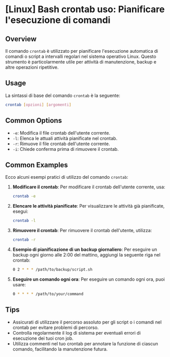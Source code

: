 # [Linux] Bash crontab uso: Pianificare l'esecuzione di comandi

## Overview
Il comando `crontab` è utilizzato per pianificare l'esecuzione automatica di comandi o script a intervalli regolari nel sistema operativo Linux. Questo strumento è particolarmente utile per attività di manutenzione, backup e altre operazioni ripetitive.

## Usage
La sintassi di base del comando `crontab` è la seguente:

```bash
crontab [opzioni] [argomenti]
```

## Common Options
- `-e`: Modifica il file crontab dell'utente corrente.
- `-l`: Elenca le attuali attività pianificate nel crontab.
- `-r`: Rimuove il file crontab dell'utente corrente.
- `-i`: Chiede conferma prima di rimuovere il crontab.

## Common Examples
Ecco alcuni esempi pratici di utilizzo del comando `crontab`:

1. **Modificare il crontab**:
   Per modificare il crontab dell'utente corrente, usa:
   ```bash
   crontab -e
   ```

2. **Elencare le attività pianificate**:
   Per visualizzare le attività già pianificate, esegui:
   ```bash
   crontab -l
   ```

3. **Rimuovere il crontab**:
   Per rimuovere il crontab dell'utente, utilizza:
   ```bash
   crontab -r
   ```

4. **Esempio di pianificazione di un backup giornaliero**:
   Per eseguire un backup ogni giorno alle 2:00 del mattino, aggiungi la seguente riga nel crontab:
   ```bash
   0 2 * * * /path/to/backup/script.sh
   ```

5. **Eseguire un comando ogni ora**:
   Per eseguire un comando ogni ora, puoi usare:
   ```bash
   0 * * * * /path/to/your/command
   ```

## Tips
- Assicurati di utilizzare il percorso assoluto per gli script o i comandi nel crontab per evitare problemi di percorso.
- Controlla regolarmente il log di sistema per eventuali errori di esecuzione dei tuoi cron job.
- Utilizza commenti nel tuo crontab per annotare la funzione di ciascun comando, facilitando la manutenzione futura.